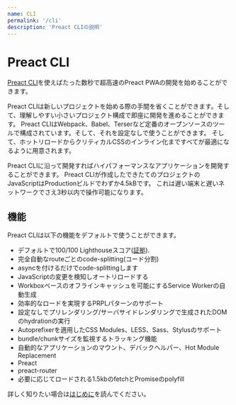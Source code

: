 ```yaml
---
name: CLI
permalink: '/cli'
description: 'Preact CLIの説明'
---
```


# Preact CLI

[Preact CLI](https://github.com/preactjs/preact-cli/)を使えばたった数秒で超高速のPreact PWAの開発を始めることができます。

Preact CLIは新しいプロジェクトを始める際の手間を省くことができます。そして、理解しやすい小さいプロジェクト構成で即座に開発を進めることができます。
Preact CLIはWebpack、Babel、Terserなど定番のオープンソースのツールで構成されています。そして、それを設定なしで使うことができます。
そして、ホットリロードからクリティカルCSSのインライン化まですべてが最適になるように用意されます。

Preact CLIに沿って開発すればハイパフォーマンスなアプリケーションを開発することができます。
Preact CLIが作成したできたてのプロジェクトのJavaScriptはProductionビルドでわずか4.5kBです。
これは遅い端末と遅いネットワークでさえ3秒以内で操作可能になります。

## 機能

Preact CLIは以下の機能をデフォルトで使うことができます。

- デフォルトで100/100 Lighthouseスコア([証拠](https://googlechrome.github.io/lighthouse/viewer/?gist=142af6838482417af741d966e7804346)).
- 完全自動なrouteごとのcode-splitting(コード分割)
- asyncを付けるだけでcode-splittingします
- JavaScriptの変更を検知しオートリロードする
- Workboxベースのオフラインキャッシュを可能にするService Workerの自動生成
- 効率的なロードを実現するPRPLパターンのサポート
- 設定なしでプリレンダリング/サーバサイドレンダリングで生成されたDOMのhydrationの実行
- Autoprefixerを適用したCSS Modules、LESS、Sass、Stylusのサポート
- bundle/chunkサイズを監視するトラッキング機能
- 自動的なアプリケーションのマウント、デバックヘルパー、Hot Module Replacement
- Preact
- preact-router
- 必要に応じてロードされる1.5kbのfetchとPromiseのpolyfill

詳しく知りたい場合は[はじめに](/cli/getting-started)を読んでください。
